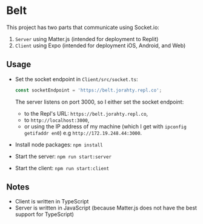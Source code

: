 # Belt

This project has two parts that communicate using Socket.io:

1. `Server` using Matter.js (intended for deployment to Replit)
2. `Client` using Expo (intended for deployment iOS, Android, and Web)

## Usage

- Set the socket endpoint in `Client/src/socket.ts`:

  ```ts
  const socketEndpoint = 'https://belt.jorahty.repl.co';
  ```

  The server listens on port 3000, so I either set the socket endpoint:

  - to the Repl's URL: `https://belt.jorahty.repl.co`,
  - to `http://localhost:3000`,
  - or using the IP address of my machine (which I get with
    `ipconfig getifaddr en0`) e.g `http://172.19.248.44:3000`.

- Install node packages: `npm install`
- Start the server: `npm run start:server`
- Start the client: `npm run start:client`

## Notes

- Client is written in TypeScript
- Server is written in JavaScript (because Matter.js does not have the
  best support for TypeScript)
